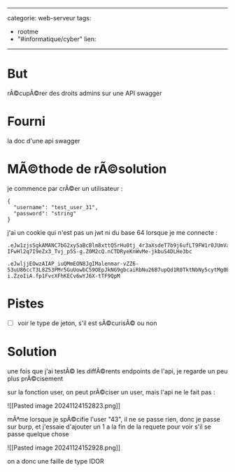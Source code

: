 <script src="../../js/password-protect.js"></script>

---
categorie: web-serveur
tags:
  - rootme
  - "#informatique/cyber"
lien:
---

# But

rÃ©cupÃ©rer des droits admins sur une API swagger

# Fourni


la doc d'une api swagger 

# MÃ©thode de rÃ©solution

je commence par crÃ©er un utilisateur : 
```
{
  "username": "test_user_31",
  "password": "string"
}
```


j'ai un cookie qui n'est pas un jwt ni du base 64 lorsque je me connecte :

```
.eJw1zjsSgkAMANC7bG2xySaBcBlm8xttQSrHu0tj_4r3aXsdeT7b9j6ufLT9FW1r0JUmVa7hYGI2sGSlQQSTBbtOE04akT4EakHiZEMhzTWdemFy6DqxdGrFwGGQTH6D3gmi3DiMhUqcigwCaZk-IFwHl2q7I9eZx3_Tvj_p5S-g.Z0M2cQ.nCTDRyeKnWvMe-jkbuS4DLHe3bc 
```


```
.eJwljjEOwzAIAP_iuQMmEON8JgIMalenmar-vZZ6-53uU86ccT3L8Z53PMr5GuUowbC59OEpJkNG9gbcaiRbNu26B7upQd1R0TktNbNy5cytMg0BNAVUYySUBXXvK2RsGzlQ1q4NCQTDQSWEzZVxEC27E5c1cl8x_zdYvj8oGC-i.ZzoIiA.fp1FvcXFhKECv6wYJ6X-tTF9QpM
```

# Pistes

- [ ] voir le type de jeton, s'il est sÃ©curisÃ© ou non


# Solution

une fois que j'ai testÃ© les diffÃ©rents endpoints de l'api, je regarde un peu plus prÃ©cisement 

sur la fonction user, on peut prÃ©ciser un user, mais l'api ne le fait pas : 

![[Pasted image 20241124152823.png]]


mÃªme lorsque je  spÃ©cifie l'user "43", il ne se passe rien, donc je passe sur burp, et j'essaie d'ajouter un 1 a la fin de la requete pour voir s'il se passe quelque chose


![[Pasted image 20241124152928.png]]


on a donc une faille de type IDOR